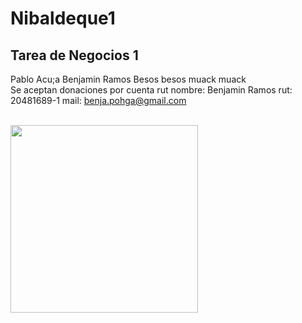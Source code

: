# Nibaldeque1
Tarea de Negocios 1
-------------------
Pablo Acu;a
Benjamin Ramos
Besos besos muack muack
<br>
Se aceptan donaciones por cuenta rut
  nombre: Benjamin Ramos
  rut: 20481689-1
  mail: benja.pohga@gmail.com

<br>
<img src="https://user-images.githubusercontent.com/81858128/232229021-a9fad984-5779-42be-8229-bf08d916af94.jpg"  width="300">
